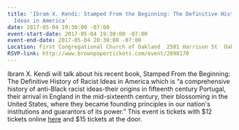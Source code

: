 ```yaml
---
title: 'Ibram X. Kendi: Stamped From the Beginning: The Definitive History of Racist
  Ideas in America'
date: 2017-05-04 19:30:00 -07:00
event-start-date: 2017-05-04 19:30:00 -07:00
event-end-date: 2017-05-04 20:30:00 -07:00
Location: First Congregational Church of Oakland  2501 Harrison St  Oakland, CA 94612
RSVP-link: http://www.brownpapertickets.com/event/2898170
---
```


Ibram X. Kendi will talk about his recent book, Stamped From the Beginning: The Definitive History of Racist Ideas in America which is “a comprehensive history of anti-Black racist ideas-their origins in fifteenth century Portugal, their arrival in England in the mid-sixteenth century, their blossoming in the United States, where they became founding principles in our nation's institutions and guarantors of its power.” This event is tickets with $12 tickets online [here](http://www.brownpapertickets.com/event/2898170) and $15 tickets at the door. 
